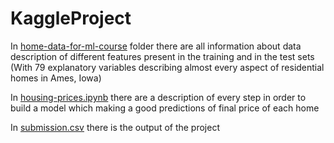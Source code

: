 # KaggleProject

In [home-data-for-ml-course](./home-data-for-ml-course) folder there are all information about data description of different features present in the training and in the test sets (With 79 explanatory variables describing almost every aspect of residential homes in Ames, Iowa)

In [housing-prices.ipynb](./housing-prices.ipynb) there are a description of every step in order to build a model which making a good predictions of final price of each home

In [submission.csv](./submission.csv) there is the output of the project
